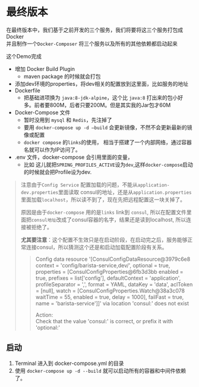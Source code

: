 # 最终版本
在最终版本中，我们基于之前开发的三个服务，我们将要将这三个服务打包成Docker  
并且制作一个`Docker-Composer` 将三个服务以及所有的其他依赖都启动起来

这个Demo完成
 * 增加 Docker Build Plugin
   * maven package 的时候就会打包
 * 添加dev环境的properties，将dev相关的配置放到这里面，比如服务的地址 
 * Dockerfile
    * 把基础进项换为 `java:8-jdk-alpine`，这个比 `java:8` 打出来的包小好多。前者要800M，后者只要200M。但是其实我的Jar包才60M
 * Docker-Compose 文件
   * 暂时没用到 `mysql` 和 `Redis`，先注掉了
   * 要用 `docker-compose up -d —build` 会更新镜像，不然不会更新最新的镜像或配置
   * `docker compose` 的`links`的使用， 相当于搭建了一个内部网络，通过容器名就可以作为IP访问了。
 * .env 文件，docker-compose 会引用里面的变量，
   * 比如 这儿就把`SPRING_PROFILES_ACTIVE`设为`dev`,这样`docker-compose`启动的时候就会把Profile设为dev.

> 注意由于`Config Service` 配置加载的问题，不能从`application-dev.properties`里面读取 consul的地址，还是从`application.properties`里面加载`localhost`，所以读不到了，现在先把远程配置这一块关掉了。  
> 
> 原因是由于`docker-compose` 用的是`links` link到 `consul`, 所以在配置文件里面把`consul地址`改成了consul容器的名字，结果还是读到localhost, 所以连接被拒绝了。
> 
> **尤其要注意**：这个配置不生效只是在启动阶段，在启动完之后，服务能够正常连接consul，所以猜测这个还是和启动加载配置阶段有关系。
> 
>> Config data resource '[ConsulConfigDataResource@3979c6e8 context = 'config/barista-service,dev/', optional = true, properties = [ConsulConfigProperties@6fb3d3bb enabled = true, prefixes = list['config'], defaultContext = 'application', profileSeparator = ',', format = YAML, dataKey = 'data', aclToken = [null], watch = [ConsulConfigProperties.Watch@38a3c078 waitTime = 55, enabled = true, delay = 1000], failFast = true, name = 'barista-service']]' via location 'consul:' does not exist
>>
>> Action:  
>> Check that the value 'consul:' is correct, or prefix it with 'optional:'
> 

## 启动
1. Terminal 进入到 docker-compose.yml 的目录  
2. 使用 `docker-compose up -d --build` 就可以启动所有的容器和中间件依赖了。